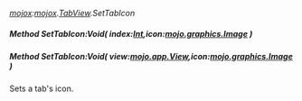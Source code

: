 _[mojox](../../modules/mojox/mojox-module.md):[mojox](../../modules/mojox/mojox-module.md).[TabView](../../modules/mojox/mojox-tabview.md).SetTabIcon_
##### Method SetTabIcon:Void( index:[Int](../../modules/wonkey/wonkey-types-int.md),icon:[mojo.graphics.Image](../../modules/mojo/mojo-graphics-image.md) )
##### Method SetTabIcon:Void( view:[mojo.app.View](../../modules/mojo/mojo-app-view.md),icon:[mojo.graphics.Image](../../modules/mojo/mojo-graphics-image.md) )
Sets a tab's icon.
